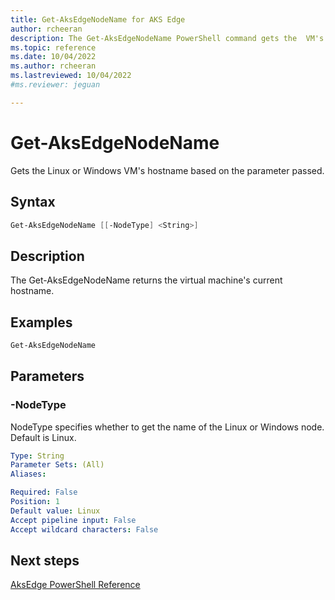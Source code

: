```yaml
---
title: Get-AksEdgeNodeName for AKS Edge
author: rcheeran
description: The Get-AksEdgeNodeName PowerShell command gets the  VM's hostname
ms.topic: reference
ms.date: 10/04/2022
ms.author: rcheeran 
ms.lastreviewed: 10/04/2022
#ms.reviewer: jeguan

---
```


# Get-AksEdgeNodeName

Gets the Linux or Windows VM's hostname based on the parameter passed.

## Syntax

```powershell
Get-AksEdgeNodeName [[-NodeType] <String>]
```

## Description

The Get-AksEdgeNodeName returns the virtual machine's current hostname.

## Examples

```powershell
Get-AksEdgeNodeName
```

## Parameters

### -NodeType
NodeType specifies whether to get the name of the Linux or Windows node.
Default is Linux.

```yaml
Type: String
Parameter Sets: (All)
Aliases:

Required: False
Position: 1
Default value: Linux
Accept pipeline input: False
Accept wildcard characters: False
```

## Next steps

[AksEdge PowerShell Reference](./index.md)
